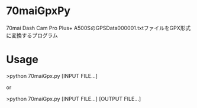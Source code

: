 # 70maiGpxPy
70mai Dash Cam Pro Plus+ A500SのGPSData000001.txtファイルをGPX形式に変換するプログラム

# Usage

&gt;python 70maiGpx.py [INPUT FILE...]

or 

&gt;python 70maiGpx.py [INPUT FILE...] [OUTPUT FILE...]
